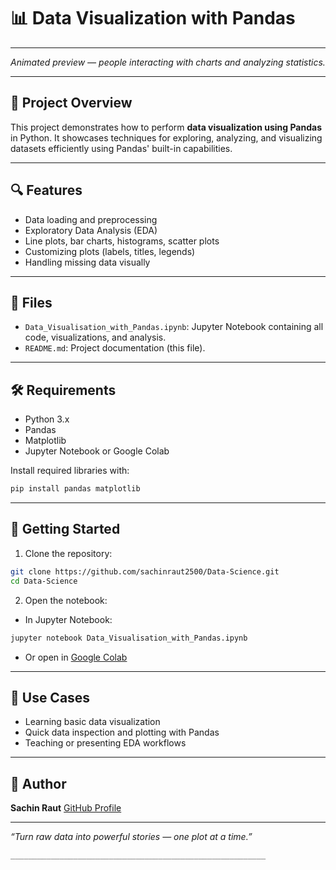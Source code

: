 # 📊 Data Visualization with Pandas

---

*Animated preview — people interacting with charts and analyzing statistics.*

---

## 📝 Project Overview

This project demonstrates how to perform **data visualization using Pandas** in Python. It showcases techniques for exploring, analyzing, and visualizing datasets efficiently using Pandas' built-in capabilities.

---

## 🔍 Features

- Data loading and preprocessing  
- Exploratory Data Analysis (EDA)  
- Line plots, bar charts, histograms, scatter plots  
- Customizing plots (labels, titles, legends)  
- Handling missing data visually  

---

## 📁 Files

- `Data_Visualisation_with_Pandas.ipynb`: Jupyter Notebook containing all code, visualizations, and analysis.  
- `README.md`: Project documentation (this file).

---

## 🛠️ Requirements

- Python 3.x  
- Pandas  
- Matplotlib  
- Jupyter Notebook or Google Colab

Install required libraries with:

```bash
pip install pandas matplotlib
````

---

## 🚀 Getting Started

1. Clone the repository:

```bash
git clone https://github.com/sachinraut2500/Data-Science.git
cd Data-Science
```

2. Open the notebook:

* In Jupyter Notebook:

```bash
jupyter notebook Data_Visualisation_with_Pandas.ipynb
```

* Or open in [Google Colab](https://colab.research.google.com/github/sachinraut2500/Data-Science/blob/main/Data_Visualisation_with_Pandas.ipynb)

---

## 📌 Use Cases

* Learning basic data visualization
* Quick data inspection and plotting with Pandas
* Teaching or presenting EDA workflows

---

## 👤 Author

**Sachin Raut**
[GitHub Profile](https://github.com/sachinraut2500)

---

*“Turn raw data into powerful stories — one plot at a time.”*

```
_________________________________________________________
